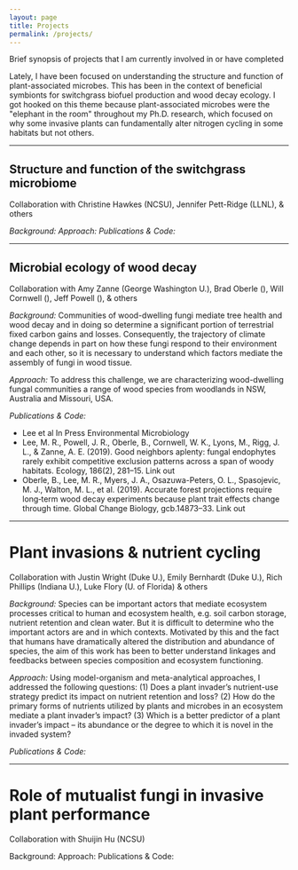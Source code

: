 ```yaml
---
layout: page
title: Projects
permalink: /projects/
---
```


Brief synopsis of projects that I am currently involved in or have completed

Lately, I have been focused on understanding the structure and function of plant-associated microbes. This has been in the context of beneficial symbionts for switchgrass biofuel production and wood decay ecology. I got hooked on this theme because plant-associated microbes were the "elephant in the room" throughout my Ph.D. research, which focused on why some invasive plants can fundamentally alter nitrogen cycling in some habitats but not others.     


_____

## Structure and function of the switchgrass microbiome
Collaboration with Christine Hawkes (NCSU), Jennifer Pett-Ridge (LLNL), & others

*Background:*
*Approach:*
*Publications & Code:*

_____
## Microbial ecology of wood decay
Collaboration with Amy Zanne (George Washington U.), Brad Oberle (), Will Cornwell (), Jeff Powell (), & others

*Background:*
Communities of wood-dwelling fungi mediate tree health and wood decay and in doing so determine a significant portion of terrestrial fixed carbon gains and losses. Consequently, the trajectory of climate change depends in part on how these fungi respond to their environment and each other, so it is necessary to understand which factors mediate the assembly of fungi in wood tissue.

*Approach:*
To address this challenge, we are characterizing wood-dwelling fungal communities a range of wood species from woodlands in NSW, Australia and Missouri, USA.

*Publications & Code:*
- Lee et al In Press Environmental Microbiology
- Lee, M. R., Powell, J. R., Oberle, B., Cornwell, W. K., Lyons, M., Rigg, J. L., & Zanne, A. E. (2019). Good neighbors aplenty: fungal endophytes rarely exhibit competitive exclusion patterns across a span of woody habitats. Ecology, 186(2), 281–15. Link out
- Oberle, B., Lee, M. R., Myers, J. A., Osazuwa-Peters, O. L., Spasojevic, M. J., Walton, M. L., et al. (2019). Accurate forest projections require long‐term wood decay experiments because plant trait effects change through time. Global Change Biology, gcb.14873–33. Link out

_____
# Plant invasions & nutrient cycling
Collaboration with Justin Wright (Duke U.), Emily Bernhardt (Duke U.), Rich Phillips (Indiana U.), Luke Flory (U. of Florida) & others

*Background:*
Species can be important actors that mediate ecosystem processes critical to human and ecosystem health, e.g. soil carbon storage, nutrient retention and clean water.  But it is difficult to determine who the important actors are and in which contexts. Motivated by this and the fact that humans have dramatically altered the distribution and abundance of species, the aim of this work has been to better understand linkages and feedbacks between species composition and ecosystem functioning.

*Approach:*
Using model-organism and meta-analytical approaches, I addressed the following questions: (1) Does a plant invader’s nutrient-use strategy predict its impact on nutrient retention and loss? (2) How do the primary forms of nutrients utilized by plants and microbes in an ecosystem mediate a plant invader’s impact? (3) Which is a better predictor of a plant invader’s impact – its abundance or the degree to which it is novel in the invaded system?

*Publications & Code:*

_____
# Role of mutualist fungi in invasive plant performance
Collaboration with Shuijin Hu (NCSU)

Background:
Approach:
Publications & Code:
